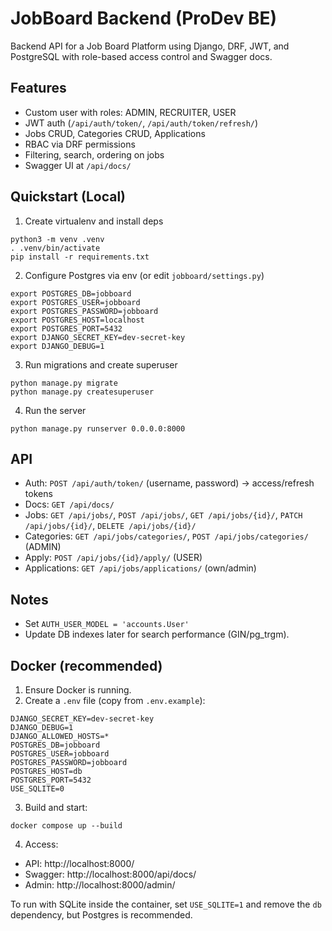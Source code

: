 # JobBoard Backend (ProDev BE)

Backend API for a Job Board Platform using Django, DRF, JWT, and PostgreSQL with role-based access control and Swagger docs.

## Features
- Custom user with roles: ADMIN, RECRUITER, USER
- JWT auth (`/api/auth/token/`, `/api/auth/token/refresh/`)
- Jobs CRUD, Categories CRUD, Applications
- RBAC via DRF permissions
- Filtering, search, ordering on jobs
- Swagger UI at `/api/docs/`

## Quickstart (Local)
1. Create virtualenv and install deps
```
python3 -m venv .venv
. .venv/bin/activate
pip install -r requirements.txt
```
2. Configure Postgres via env (or edit `jobboard/settings.py`)
```
export POSTGRES_DB=jobboard
export POSTGRES_USER=jobboard
export POSTGRES_PASSWORD=jobboard
export POSTGRES_HOST=localhost
export POSTGRES_PORT=5432
export DJANGO_SECRET_KEY=dev-secret-key
export DJANGO_DEBUG=1
```
3. Run migrations and create superuser
```
python manage.py migrate
python manage.py createsuperuser
```
4. Run the server
```
python manage.py runserver 0.0.0.0:8000
```

## API
- Auth: `POST /api/auth/token/` (username, password) → access/refresh tokens
- Docs: `GET /api/docs/`
- Jobs: `GET /api/jobs/`, `POST /api/jobs/`, `GET /api/jobs/{id}/`, `PATCH /api/jobs/{id}/`, `DELETE /api/jobs/{id}/`
- Categories: `GET /api/jobs/categories/`, `POST /api/jobs/categories/` (ADMIN)
- Apply: `POST /api/jobs/{id}/apply/` (USER)
- Applications: `GET /api/jobs/applications/` (own/admin)

## Notes
- Set `AUTH_USER_MODEL = 'accounts.User'`
- Update DB indexes later for search performance (GIN/pg_trgm).

## Docker (recommended)
1. Ensure Docker is running.
2. Create a `.env` file (copy from `.env.example`):
```
DJANGO_SECRET_KEY=dev-secret-key
DJANGO_DEBUG=1
DJANGO_ALLOWED_HOSTS=*
POSTGRES_DB=jobboard
POSTGRES_USER=jobboard
POSTGRES_PASSWORD=jobboard
POSTGRES_HOST=db
POSTGRES_PORT=5432
USE_SQLITE=0
```
3. Build and start:
```
docker compose up --build
```
4. Access:
- API: http://localhost:8000/
- Swagger: http://localhost:8000/api/docs/
- Admin: http://localhost:8000/admin/

To run with SQLite inside the container, set `USE_SQLITE=1` and remove the `db` dependency, but Postgres is recommended.

```

